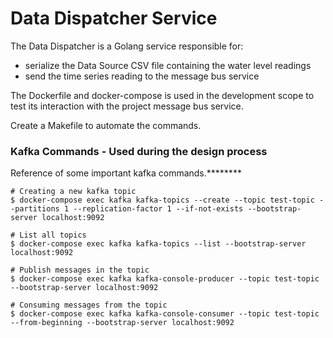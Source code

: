 # Data Dispatcher Service

The Data Dispatcher is a Golang service responsible for:
* serialize the Data Source CSV file containing the water level readings
* send the time series reading to the message bus service

The Dockerfile and docker-compose is used in the development scope to test its interaction with
the project message bus service.

Create a Makefile to automate the commands.

### Kafka Commands - Used during the design process
Reference of some important kafka commands.********

```shell
# Creating a new kafka topic
$ docker-compose exec kafka kafka-topics --create --topic test-topic --partitions 1 --replication-factor 1 --if-not-exists --bootstrap-server localhost:9092

# List all topics
$ docker-compose exec kafka kafka-topics --list --bootstrap-server localhost:9092

# Publish messages in the topic
$ docker-compose exec kafka kafka-console-producer --topic test-topic --bootstrap-server localhost:9092

# Consuming messages from the topic
$ docker-compose exec kafka kafka-console-consumer --topic test-topic --from-beginning --bootstrap-server localhost:9092
```